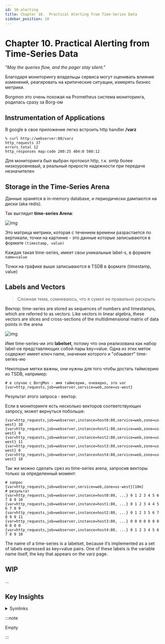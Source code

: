```yaml
---
id: 10-alerting
title: Chapter 10.  Practical Alerting from Time-Series Data
sidebar_position: 10
---
```


# Chapter 10.  Practical Alerting from Time-Series Data

*"May the queries flow, and the pager stay silent."*

Благодаря мониторингу владельцы сервиса могут оценивать влияние изменений, реагировать на критические ситуации, измерять бизнес метрики.

Borgmon это очень похожая на Prometheus система мониторинга, родилась сразу за Borg-ом

## Instrumentation of Applications

В google в свое приложение легко встроить http handler **/varz**

```shell
% curl http://webserver:80/varz 
http_requests 37
errors_total 12
http_responses map:code 200:25 404:0 500:12
```

Для мониторинга был выбран протокол http, т.к. smtp более низкоуровневый, а реальный приросте надежности при передаче незначителен

## Storage in the Time-Series Arena

Данные хранятся в in-memory database, и периодически дампаются на диски (aka redis).

Так выглядит **time-series Arena**:

![img](https://ah-public-pictures.hb.bizmrg.com/sre/sre-book/c10-tsarea.png)

Это матрица метрики, которая с течением времени разрастается по вертикали, точки на картинке - это данные которые записываются в формате `(timestamp, value)`

Каждая такая time-series, имеет свои уникальные label-s, в формате `name=value`

Точки на графике выше записываются в TSDB в формате (timestamp, value)

## Labels and Vectors

> Сложная тема, сомневаюсь, что я сумел ее правильно раскрыть

Вектор: time-series are stored as sequences of numbers and timestamps, which are referred to as vectors. Like vectors in linear algebra, these vectors are slices and cross-sections of the multidimensional matrix of data points in the arena

![img](https://ah-public-pictures.hb.bizmrg.com/sre/sre-book/c10-vectors.png)

Имя time-series-ии это **labelset**, потому что она реализована как набор label-ов представляющих собой пары key=value. Одна из этих меток содержит имеет ключ name, значение которого и "*обзывает*" time-series-ию

Некоторые метки важны, они нужны для того чтобы достать таймсерию из TSDB, например:

```shell
# в случае с BorgMon - имя таймсерии, очевидно, это var
{var=http_requests,job=webserver,service=web,zone=us-west}
```

Результат этого запроса - вектор.

Если в мониторинге есть несколько векторов соответствующих запросу, может вернуться побольше:

```shell
{var=http_requests,job=webserver,instance=host0:80,service=web,zone=us-west} 10
{var=http_requests,job=webserver,instance=host1:80,service=web,zone=us-west} 9
{var=http_requests,job=webserver,instance=host2:80,service=web,zone=us-west} 11
{var=http_requests,job=webserver,instance=host3:80,service=web,zone=us-west} 0
{var=http_requests,job=webserver,instance=host4:80,service=web,zone=us-west} 10
```

Так же можно сделать срез из time-series arena, запросив векторы только за определенный момент:

```shell
# запрос
{var=http_requests,job=webserver,service=web,zone=us-west}[10m]
# результат
{var=http_requests,job=webserver,instance=host0:80, ...} 0 1 2 3 4 5 6 7 8 9 10
{var=http_requests,job=webserver,instance=host1:80, ...} 0 1 2 3 4 4 5 6 7 8 9
{var=http_requests,job=webserver,instance=host2:80, ...} 0 1 2 3 5 6 7 8 9 9 11
{var=http_requests,job=webserver,instance=host3:80, ...} 0 0 0 0 0 0 0 0 0 0 0
{var=http_requests,job=webserver,instance=host4:80, ...} 0 1 2 3 4 5 6 7 8 9 10
```

The name of a time-series is a labelset, because it’s implemented as a set of labels expressed as key=value pairs. One of these labels is the variable name itself, the key that appears on the varz page.

## WIP

...

## Key Insights

<details>
<summary>Symlinks</summary>

<!-- TODO: -->
- WIP

</details>

:::note

Empty

:::
